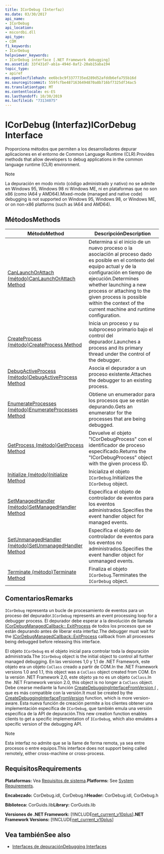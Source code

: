 ```yaml
---
title: ICorDebug (Interfaz)
ms.date: 03/30/2017
api_name:
- ICorDebug
api_location:
- mscordbi.dll
api_type:
- COM
f1_keywords:
- ICorDebug
helpviewer_keywords:
- ICorDebug interface [.NET Framework debugging]
ms.assetid: 33f431d7-ab1a-494d-8af2-20ab15aba194
topic_type:
- apiref
ms.openlocfilehash: ee6bcbc9f3377735ed289d52afddb6efa755b16d
ms.sourcegitcommit: 559fcfbe4871636494870a8b716bf7325df34ac5
ms.translationtype: MT
ms.contentlocale: es-ES
ms.lasthandoff: 10/30/2019
ms.locfileid: "73134075"
---
```

# <a name="icordebug-interface"></a><span data-ttu-id="2d3c9-102">ICorDebug (Interfaz)</span><span class="sxs-lookup"><span data-stu-id="2d3c9-102">ICorDebug Interface</span></span>
<span data-ttu-id="2d3c9-103">Proporciona métodos que permiten a los desarrolladores depurar aplicaciones en el entorno de Common Language Runtime (CLR).</span><span class="sxs-lookup"><span data-stu-id="2d3c9-103">Provides methods that allow developers to debug applications in the common language runtime (CLR) environment.</span></span>  
  
> [!NOTE]
> <span data-ttu-id="2d3c9-104">La depuración en modo mixto (código administrado y nativo) no se admite en Windows 95, Windows 98 ni Windows ME, ni en plataformas que no son x86 (como IA64 y AMD64).</span><span class="sxs-lookup"><span data-stu-id="2d3c9-104">Mixed-mode (managed and native code) debugging is not supported on Windows 95, Windows 98, or Windows ME, or on non-x86 platforms (such as IA64 and AMD64).</span></span>  
  
## <a name="methods"></a><span data-ttu-id="2d3c9-105">Métodos</span><span class="sxs-lookup"><span data-stu-id="2d3c9-105">Methods</span></span>  
  
|<span data-ttu-id="2d3c9-106">Método</span><span class="sxs-lookup"><span data-stu-id="2d3c9-106">Method</span></span>|<span data-ttu-id="2d3c9-107">Descripción</span><span class="sxs-lookup"><span data-stu-id="2d3c9-107">Description</span></span>|  
|------------|-----------------|  
|[<span data-ttu-id="2d3c9-108">CanLaunchOrAttach (método)</span><span class="sxs-lookup"><span data-stu-id="2d3c9-108">CanLaunchOrAttach Method</span></span>](../../../../docs/framework/unmanaged-api/debugging/icordebug-canlaunchorattach-method.md)|<span data-ttu-id="2d3c9-109">Determina si el inicio de un nuevo proceso o la asociación al proceso dado es posible en el contexto del equipo actual y de la configuración en tiempo de ejecución.</span><span class="sxs-lookup"><span data-stu-id="2d3c9-109">Determines whether launching a new process or attaching to the given process is possible within the context of the current machine and runtime configuration.</span></span>|  
|[<span data-ttu-id="2d3c9-110">CreateProcess (método)</span><span class="sxs-lookup"><span data-stu-id="2d3c9-110">CreateProcess Method</span></span>](../../../../docs/framework/unmanaged-api/debugging/icordebug-createprocess-method.md)|<span data-ttu-id="2d3c9-111">Inicia un proceso y su subproceso primario bajo el control del depurador.</span><span class="sxs-lookup"><span data-stu-id="2d3c9-111">Launches a process and its primary thread under the control of the debugger.</span></span>|  
|[<span data-ttu-id="2d3c9-112">DebugActiveProcess (método)</span><span class="sxs-lookup"><span data-stu-id="2d3c9-112">DebugActiveProcess Method</span></span>](../../../../docs/framework/unmanaged-api/debugging/icordebug-debugactiveprocess-method.md)|<span data-ttu-id="2d3c9-113">Asocia el depurador a un proceso existente.</span><span class="sxs-lookup"><span data-stu-id="2d3c9-113">Attaches the debugger to an existing process.</span></span>|  
|[<span data-ttu-id="2d3c9-114">EnumerateProcesses (método)</span><span class="sxs-lookup"><span data-stu-id="2d3c9-114">EnumerateProcesses Method</span></span>](../../../../docs/framework/unmanaged-api/debugging/icordebug-enumerateprocesses-method.md)|<span data-ttu-id="2d3c9-115">Obtiene un enumerador para los procesos que se están depurando.</span><span class="sxs-lookup"><span data-stu-id="2d3c9-115">Gets an enumerator for the processes that are being debugged.</span></span>|  
|[<span data-ttu-id="2d3c9-116">GetProcess (método)</span><span class="sxs-lookup"><span data-stu-id="2d3c9-116">GetProcess Method</span></span>](../../../../docs/framework/unmanaged-api/debugging/icordebug-getprocess-method.md)|<span data-ttu-id="2d3c9-117">Devuelve el objeto "ICorDebugProcess" con el identificador de proceso especificado.</span><span class="sxs-lookup"><span data-stu-id="2d3c9-117">Returns the "ICorDebugProcess" object with the given process ID.</span></span>|  
|[<span data-ttu-id="2d3c9-118">Initialize (método)</span><span class="sxs-lookup"><span data-stu-id="2d3c9-118">Initialize Method</span></span>](../../../../docs/framework/unmanaged-api/debugging/icordebug-initialize-method.md)|<span data-ttu-id="2d3c9-119">Inicializa el objeto `ICorDebug`.</span><span class="sxs-lookup"><span data-stu-id="2d3c9-119">Initializes the `ICorDebug` object.</span></span>|  
|[<span data-ttu-id="2d3c9-120">SetManagedHandler (método)</span><span class="sxs-lookup"><span data-stu-id="2d3c9-120">SetManagedHandler Method</span></span>](../../../../docs/framework/unmanaged-api/debugging/icordebug-setmanagedhandler-method.md)|<span data-ttu-id="2d3c9-121">Especifica el objeto de controlador de eventos para los eventos administrados.</span><span class="sxs-lookup"><span data-stu-id="2d3c9-121">Specifies the event handler object for managed events.</span></span>|  
|[<span data-ttu-id="2d3c9-122">SetUnmanagedHandler (método)</span><span class="sxs-lookup"><span data-stu-id="2d3c9-122">SetUnmanagedHandler Method</span></span>](../../../../docs/framework/unmanaged-api/debugging/icordebug-setunmanagedhandler-method.md)|<span data-ttu-id="2d3c9-123">Especifica el objeto de controlador de eventos para los eventos no administrados.</span><span class="sxs-lookup"><span data-stu-id="2d3c9-123">Specifies the event handler object for unmanaged events.</span></span>|  
|[<span data-ttu-id="2d3c9-124">Terminate (método)</span><span class="sxs-lookup"><span data-stu-id="2d3c9-124">Terminate Method</span></span>](../../../../docs/framework/unmanaged-api/debugging/icordebug-terminate-method.md)|<span data-ttu-id="2d3c9-125">Finaliza el objeto `ICorDebug`.</span><span class="sxs-lookup"><span data-stu-id="2d3c9-125">Terminates the `ICorDebug` object.</span></span>|  
  
## <a name="remarks"></a><span data-ttu-id="2d3c9-126">Comentarios</span><span class="sxs-lookup"><span data-stu-id="2d3c9-126">Remarks</span></span>  
 <span data-ttu-id="2d3c9-127">`ICorDebug` representa un bucle de procesamiento de eventos para un proceso del depurador.</span><span class="sxs-lookup"><span data-stu-id="2d3c9-127">`ICorDebug` represents an event processing loop for a debugger process.</span></span> <span data-ttu-id="2d3c9-128">El depurador debe esperar a la devolución de llamada [ICorDebugManagedCallback:: ExitProcess](../../../../docs/framework/unmanaged-api/debugging/icordebugmanagedcallback-exitprocess-method.md) de todos los procesos que se están depurando antes de liberar esta interfaz.</span><span class="sxs-lookup"><span data-stu-id="2d3c9-128">The debugger must wait for the [ICorDebugManagedCallback::ExitProcess](../../../../docs/framework/unmanaged-api/debugging/icordebugmanagedcallback-exitprocess-method.md) callback from all processes being debugged before releasing this interface.</span></span>  
  
 <span data-ttu-id="2d3c9-129">El objeto `ICorDebug` es el objeto inicial para controlar toda la depuración administrada.</span><span class="sxs-lookup"><span data-stu-id="2d3c9-129">The `ICorDebug` object is the initial object to control all further managed debugging.</span></span> <span data-ttu-id="2d3c9-130">En las versiones 1,0 y 1,1 de .NET Framework, este objeto era un objeto `CoClass` creado a partir de COM.</span><span class="sxs-lookup"><span data-stu-id="2d3c9-130">In the .NET Framework versions 1.0 and 1.1, this object was a `CoClass` object created from COM.</span></span> <span data-ttu-id="2d3c9-131">En la versión .NET Framework 2,0, este objeto ya no es un objeto `CoClass`.</span><span class="sxs-lookup"><span data-stu-id="2d3c9-131">In the .NET Framework version 2.0, this object is no longer a `CoClass` object.</span></span> <span data-ttu-id="2d3c9-132">Debe crearse mediante la función [CreateDebuggingInterfaceFromVersion (](../../../../docs/framework/unmanaged-api/hosting/createdebugginginterfacefromversion-function.md) , que es más compatible con la versión.</span><span class="sxs-lookup"><span data-stu-id="2d3c9-132">It must be created by the [CreateDebuggingInterfaceFromVersion](../../../../docs/framework/unmanaged-api/hosting/createdebugginginterfacefromversion-function.md) function, which is more version-aware.</span></span> <span data-ttu-id="2d3c9-133">Esta nueva función de creación permite a los clientes obtener una implementación específica de `ICorDebug`, que también emula una versión específica de la API de depuración.</span><span class="sxs-lookup"><span data-stu-id="2d3c9-133">This new creation function enables clients to get a specific implementation of `ICorDebug`, which also emulates a specific version of the debugging API.</span></span>  
  
> [!NOTE]
> <span data-ttu-id="2d3c9-134">Esta interfaz no admite que se la llame de forma remota, ya sea entre procesos o entre equipos.</span><span class="sxs-lookup"><span data-stu-id="2d3c9-134">This interface does not support being called remotely, either cross-machine or cross-process.</span></span>  
  
## <a name="requirements"></a><span data-ttu-id="2d3c9-135">Requisitos</span><span class="sxs-lookup"><span data-stu-id="2d3c9-135">Requirements</span></span>  
 <span data-ttu-id="2d3c9-136">**Plataformas:** Vea [Requisitos de sistema](../../../../docs/framework/get-started/system-requirements.md).</span><span class="sxs-lookup"><span data-stu-id="2d3c9-136">**Platforms:** See [System Requirements](../../../../docs/framework/get-started/system-requirements.md).</span></span>  
  
 <span data-ttu-id="2d3c9-137">**Encabezado:** CorDebug.idl, CorDebug.h</span><span class="sxs-lookup"><span data-stu-id="2d3c9-137">**Header:** CorDebug.idl, CorDebug.h</span></span>  
  
 <span data-ttu-id="2d3c9-138">**Biblioteca:** CorGuids.lib</span><span class="sxs-lookup"><span data-stu-id="2d3c9-138">**Library:** CorGuids.lib</span></span>  
  
 <span data-ttu-id="2d3c9-139">**Versiones de .NET Framework:** [!INCLUDE[net_current_v10plus](../../../../includes/net-current-v10plus-md.md)]</span><span class="sxs-lookup"><span data-stu-id="2d3c9-139">**.NET Framework Versions:** [!INCLUDE[net_current_v10plus](../../../../includes/net-current-v10plus-md.md)]</span></span>  
  
## <a name="see-also"></a><span data-ttu-id="2d3c9-140">Vea también</span><span class="sxs-lookup"><span data-stu-id="2d3c9-140">See also</span></span>

- [<span data-ttu-id="2d3c9-141">Interfaces de depuración</span><span class="sxs-lookup"><span data-stu-id="2d3c9-141">Debugging Interfaces</span></span>](../../../../docs/framework/unmanaged-api/debugging/debugging-interfaces.md)
